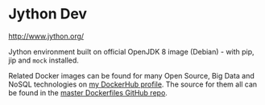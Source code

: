 # Jython Dev

http://www.jython.org/

Jython environment built on official OpenJDK 8 image (Debian) - with pip, jip and `mock` installed.

Related Docker images can be found for many Open Source, Big Data and NoSQL technologies on [my DockerHub profile](https://hub.docker.com/r/harisekhon). The source for them all can be found in the [master Dockerfiles GitHub repo](https://github.com/HariSekhon/Dockerfiles/).
